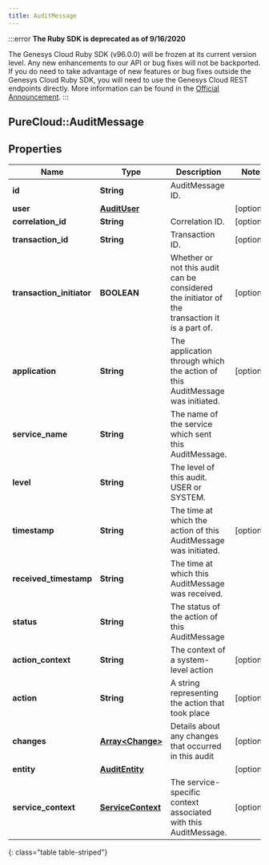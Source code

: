 ```yaml
---
title: AuditMessage
---
```


:::error
**The Ruby SDK is deprecated as of 9/16/2020**

The Genesys Cloud Ruby SDK (v96.0.0) will be frozen at its current version level. Any new enhancements to our API or bug fixes will not be backported. If you do need to take advantage of new features or bug fixes outside the Genesys Cloud Ruby SDK, you will need to use the Genesys Cloud REST endpoints directly. More information can be found in the [Official Announcement](https://developer.mypurecloud.com/forum/t/announcement-genesys-cloud-ruby-sdk-end-of-life/8850).
:::


## PureCloud::AuditMessage

## Properties

|Name | Type | Description | Notes|
|------------ | ------------- | ------------- | -------------|
| **id** | **String** | AuditMessage ID. | |
| **user** | [**AuditUser**](AuditUser.html) |  | [optional] |
| **correlation_id** | **String** | Correlation ID. | [optional] |
| **transaction_id** | **String** | Transaction ID. | [optional] |
| **transaction_initiator** | **BOOLEAN** | Whether or not this audit can be considered the initiator of the transaction it is a part of. | [optional] |
| **application** | **String** | The application through which the action of this AuditMessage was initiated. | [optional] |
| **service_name** | **String** | The name of the service which sent this AuditMessage. | |
| **level** | **String** | The level of this audit. USER or SYSTEM. | |
| **timestamp** | **String** | The time at which the action of this AuditMessage was initiated. | [optional] |
| **received_timestamp** | **String** | The time at which this AuditMessage was received. | |
| **status** | **String** | The status of the action of this AuditMessage | |
| **action_context** | **String** | The context of a system-level action | [optional] |
| **action** | **String** | A string representing the action that took place | [optional] |
| **changes** | [**Array&lt;Change&gt;**](Change.html) | Details about any changes that occurred in this audit | [optional] |
| **entity** | [**AuditEntity**](AuditEntity.html) |  | [optional] |
| **service_context** | [**ServiceContext**](ServiceContext.html) | The service-specific context associated with this AuditMessage. | [optional] |
{: class="table table-striped"}


